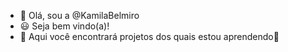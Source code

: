 - 👋 Olá, sou a @KamilaBelmiro
- 😃 Seja bem vindo(a)!
- 🚀 Aqui você encontrará projetos dos quais estou aprendendo🚀

